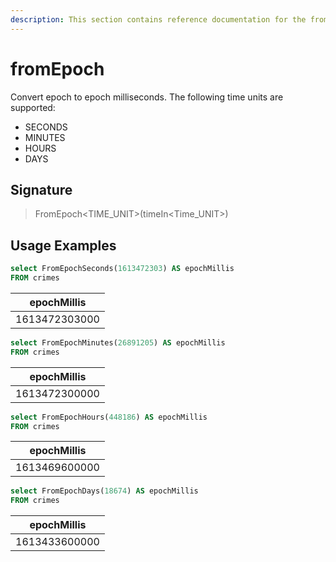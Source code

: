 ```yaml
---
description: This section contains reference documentation for the fromEpoch functions.
---
```


# fromEpoch

Convert epoch <Time Unit> to epoch milliseconds.
The following time units are supported:

* SECONDS
* MINUTES
* HOURS
* DAYS

## Signature

> FromEpoch<TIME_UNIT>(timeIn<Time_UNIT>)

## Usage Examples

```sql
select FromEpochSeconds(1613472303) AS epochMillis
FROM crimes
```

| epochMillis   |
| ------------- |
| 1613472303000 |

```sql
select FromEpochMinutes(26891205) AS epochMillis
FROM crimes
```

| epochMillis   |
| ------------- |
| 1613472300000 |

```sql
select FromEpochHours(448186) AS epochMillis
FROM crimes
```

| epochMillis   |
| ------------- |
| 1613469600000 |

```sql
select FromEpochDays(18674) AS epochMillis
FROM crimes
```

| epochMillis   |
| ------------- |
| 1613433600000 |